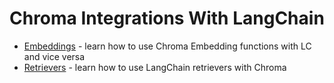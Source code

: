 # Chroma Integrations With LangChain

- [Embeddings](embeddings.md) - learn how to use Chroma Embedding functions with LC and vice versa
- [Retrievers](retrievers.md) - learn how to use LangChain retrievers with Chroma
